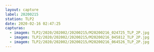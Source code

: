 ```yaml
---
layout: capture
label: 20200215
station: TLP2
date: 2020-02-16 02:47:25
capturas:
  - imagem: TLP2/2020/202002/20200215/M20200216_024725_TLP_2P.jpg
  - imagem: TLP2/2020/202002/20200215/M20200216_045812_TLP_2P.jpg
  - imagem: TLP2/2020/202002/20200215/M20200216_064526_TLP_2P.jpg
---
```

